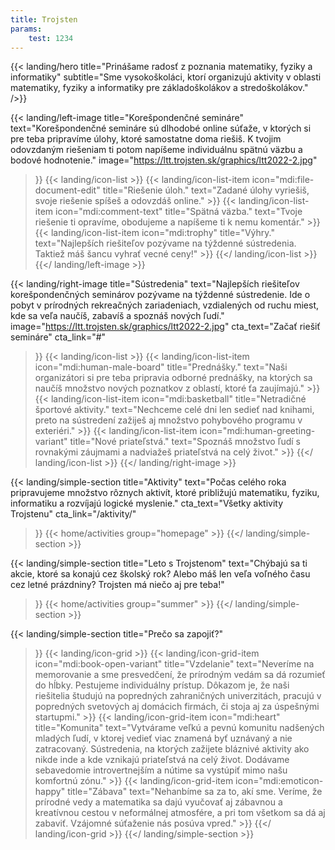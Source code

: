 ```yaml
---
title: Trojsten
params:
    test: 1234
---
```

{{< landing/hero
    title="Prinášame radosť z poznania matematiky, fyziky a informatiky"
    subtitle="Sme vysokoškoláci, ktorí organizujú aktivity v oblasti matematiky, fyziky a informatiky pre základoškolákov a stredoškolákov."
/>}}


{{< landing/left-image
    title="Korešpondenčné semináre"
    text="Korešpondenčné semináre sú dlhodobé online súťaže, v&nbsp;ktorých si pre&nbsp;teba pripravíme úlohy, ktoré samostatne doma riešiš. K&nbsp;tvojim odovzdaným riešeniam ti potom napíšeme individuálnu spätnú väzbu a bodové hodnotenie."
    image="https://ltt.trojsten.sk/graphics/ltt2022-2.jpg"
>}}
    {{< landing/icon-list >}}
        {{< landing/icon-list-item icon="mdi:file-document-edit"
            title="Riešenie úloh."
            text="Zadané úlohy vyriešiš, svoje riešenie spíšeš a odovzdáš online." >}}
        {{< landing/icon-list-item icon="mdi:comment-text"
            title="Spätná väzba."
            text="Tvoje riešenie ti opravíme, obodujeme a napíšeme ti k nemu komentár." >}}
        {{< landing/icon-list-item icon="mdi:trophy"
            title="Výhry."
            text="Najlepších riešiteľov pozývame na týždenné sústredenia. Taktiež máš šancu vyhrať vecné ceny!" >}}
    {{</ landing/icon-list >}}
{{</ landing/left-image >}}


{{< landing/right-image
    title="Sústredenia"
    text="Najlepších riešiteľov korešpondenčných seminárov pozývame na týždenné sústredenie. Ide o pobyt v prírodných rekreačných zariadeniach, vzdialených od ruchu miest, kde sa veľa naučíš, zabavíš a spoznáš nových ľudí."
    image="https://ltt.trojsten.sk/graphics/ltt2022-2.jpg"
    cta_text="Začať riešiť semináre"
    cta_link="#"
>}}
    {{< landing/icon-list >}}
        {{< landing/icon-list-item icon="mdi:human-male-board"
            title="Prednášky."
            text="Naši organizátori si pre teba pripravia odborné prednášky, na ktorých sa naučíš množstvo nových poznatkov z oblastí, ktoré ťa zaujímajú." >}}
        {{< landing/icon-list-item icon="mdi:basketball"
            title="Netradičné športové aktivity."
            text="Nechceme celé dni len sedieť nad knihami, preto na sústredení zažiješ aj množstvo pohybového programu v exteriéri." >}}
        {{< landing/icon-list-item icon="mdi:human-greeting-variant"
            title="Nové priateľstvá."
            text="Spoznáš množstvo ľudí s rovnakými záujmami a nadviažeš priateľstvá na celý život." >}}
    {{</ landing/icon-list >}}
{{</ landing/right-image >}}


{{< landing/simple-section
    title="Aktivity"
    text="Počas celého roka pripravujeme množstvo rôznych aktivít, ktoré približujú matematiku, fyziku, informatiku a rozvíjajú logické myslenie."
    cta_text="Všetky aktivity Trojstenu"
    cta_link="/aktivity/"
>}}
    {{< home/activities group="homepage" >}}
{{</ landing/simple-section >}}


{{< landing/simple-section
    title="Leto s Trojstenom"
    text="Chýbajú sa ti akcie, ktoré sa konajú cez školský rok? Alebo máš len veľa voľného času cez letné prázdniny? Trojsten má niečo aj pre teba!"
>}}
    {{< home/activities group="summer" >}}
{{</ landing/simple-section >}}


{{< landing/simple-section
    title="Prečo sa zapojiť?"
>}}
    {{< landing/icon-grid >}}
        {{< landing/icon-grid-item icon="mdi:book-open-variant"
            title="Vzdelanie"
            text="Neveríme na memorovanie a sme presvedčení, že prírodným vedám sa dá rozumieť do hĺbky. Pestujeme individuálny prístup. Dôkazom je, že naši riešitelia študujú na popredných zahraničných univerzitách, pracujú v popredných svetových aj domácich firmách, či stoja aj za úspešnými startupmi." >}}
        {{< landing/icon-grid-item icon="mdi:heart"
            title="Komunita"
            text="Vytvárame veľkú a pevnú komunitu nadšených mladých ľudí, v ktorej vedieť viac znamená byť uznávaný a nie zatracovaný. Sústredenia, na ktorých zažijete bláznivé aktivity ako nikde inde a kde vznikajú priateľstvá na celý život. Dodávame sebavedomie introvertnejším a nútime sa vystúpiť mimo našu komfortnú zónu." >}}
        {{< landing/icon-grid-item icon="mdi:emoticon-happy"
            title="Zábava"
            text="Nehanbíme sa za to, akí sme. Veríme, že prírodné vedy a matematika sa dajú vyučovať aj zábavnou a kreatívnou cestou v neformálnej atmosfére, a pri tom všetkom sa dá aj zabaviť. Vzájomné súťaženie nás posúva vpred." >}}
    {{</ landing/icon-grid >}}
{{</ landing/simple-section >}}

